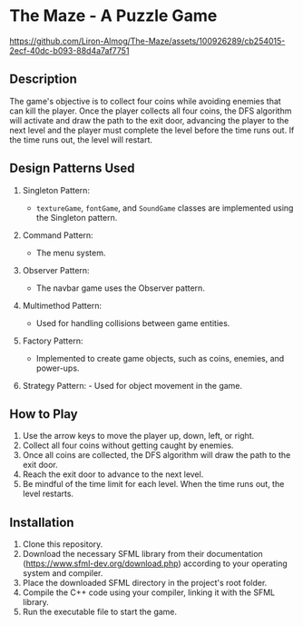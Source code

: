 # The Maze - A Puzzle Game
https://github.com/Liron-Almog/The-Maze/assets/100926289/cb254015-2ecf-40dc-b093-88d4a7af7751

## Description
The game's objective is to collect four coins while avoiding enemies that can kill the player. Once the player collects all four coins,
the DFS algorithm will activate and draw the path to the exit door, advancing the player to the next level 
and the player must complete the level before the time runs out. If the time runs out, the level will restart.

## Design Patterns Used

1. Singleton Pattern:
   - `textureGame`, `fontGame`, and `SoundGame` classes are implemented using the Singleton pattern.

2. Command Pattern:
   - The menu system.

3. Observer Pattern:
   - The navbar game uses the Observer pattern.

4. Multimethod Pattern:
   - Used for handling collisions between game entities.

5. Factory Pattern:
   - Implemented to create game objects, such as coins, enemies, and power-ups.
6. Strategy Pattern: - Used for object movement in the game.

## How to Play

1. Use the arrow keys to move the player up, down, left, or right.
2. Collect all four coins without getting caught by enemies.
3. Once all coins are collected, the DFS algorithm will draw the path to the exit door.
4. Reach the exit door to advance to the next level.
5. Be mindful of the time limit for each level. When the time runs out, the level restarts.

## Installation

1. Clone this repository.
2. Download the necessary SFML library from their documentation (https://www.sfml-dev.org/download.php) according to your operating system and compiler.
3. Place the downloaded SFML directory in the project's root folder.
4. Compile the C++ code using your compiler, linking it with the SFML library.
5. Run the executable file to start the game.
